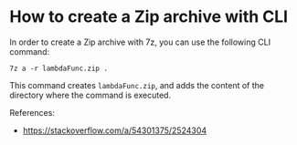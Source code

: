 # How to create a Zip archive with CLI

In order to create a Zip archive with 7z, you can use the following CLI command:

```
7z a -r lambdaFunc.zip .
```

This command creates `lambdaFunc.zip`, and adds the content of the directory where the command is executed.

References:
* https://stackoverflow.com/a/54301375/2524304